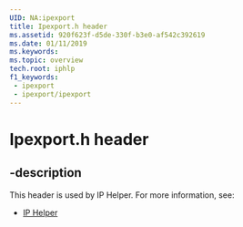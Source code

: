 ```yaml
---
UID: NA:ipexport
title: Ipexport.h header
ms.assetid: 920f623f-d5de-330f-b3e0-af542c392619
ms.date: 01/11/2019
ms.keywords: 
ms.topic: overview
tech.root: iphlp
f1_keywords:
 - ipexport
 - ipexport/ipexport
---
```


# Ipexport.h header


## -description

This header is used by IP Helper. For more information, see:

- [IP Helper](../_iphlp/index.md)

